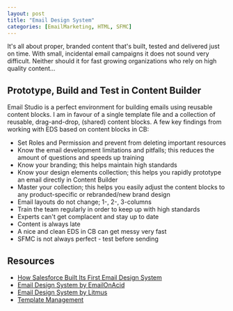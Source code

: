 ```yaml
---
layout: post
title: "Email Design System"
categories: [EmailMarketing, HTML, SFMC]
---
```


It's all about proper, branded content that's built, tested and delivered just on time. With small, incidental email campaigns it does not sound very difficult. Neither should it for fast growing organizations who rely on high quality content&hellip;

## Prototype, Build and Test in Content Builder
Email Studio is a perfect environment for building emails using reusable content blocks. I am in favour of a single template file and a collection of reusable, drag-and-drop, (shared) content blocks. A few key findings from working with EDS based on content blocks in CB:
*   Set Roles and Permission and prevent from deleting important resources
*   Know the email development limitations and pitfalls; this reduces the amount of questions and speeds up training
*   Know your branding; this helps maintain high standards
*   Know your design elements collection; this helps you rapidly prototype an email directly in Content Builder
*   Master your collection; this helps you easily adjust the content blocks to any product-specific or rebranded/new brand design
*   Email layouts do not change; 1-, 2-, 3-columns
*   Train the team regularly in order to keep up with high standards
*   Experts can't get complacent and stay up to date
*   Content is always late
*   A nice and clean EDS in CB can get messy very fast
*   SFMC is not always perfect - test before sending

## Resources
*   [How Salesforce Built Its First Email Design System](https://www.salesforce.com/blog/email-design-system/)
*   [Email Design System by EmailOnAcid](https://www.emailonacid.com/blog/article/email-development/email-design-system/)
*   [Email Design System by Litmus](https://www.litmus.com/blog/email-design-system)
*   [Template Management](/template-management/)